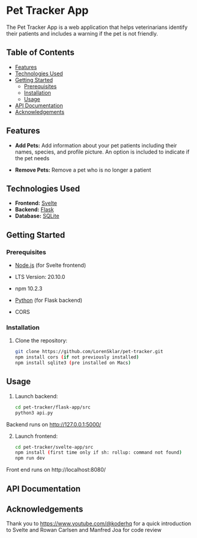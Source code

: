 # Pet Tracker App

The Pet Tracker App is a web application that helps veterinarians identify their patients and includes a warning if the pet is not friendly. 

## Table of Contents

- [Features](#features)
- [Technologies Used](#technologies-used)
- [Getting Started](#getting-started)
  - [Prerequisites](#prerequisites)
  - [Installation](#installation)
  - [Usage](#usage)
- [API Documentation](#api-documentation)
- [Acknowledgements](#acknowledgements)

## Features

- **Add Pets:** Add information about your pet patients including their names, species, and profile picture. An option is included to indicate if the pet needs 

- **Remove Pets:** Remove a pet who is no longer a patient

## Technologies Used

- **Frontend:** [Svelte](https://svelte.dev/)
- **Backend:** [Flask](https://flask.palletsprojects.com/)
- **Database:** [SQLite](https://www.sqlite.org/)

## Getting Started

### Prerequisites

- [Node.js](https://nodejs.org/) (for Svelte frontend)
- LTS Version: 20.10.0 
- npm 10.2.3

- [Python](https://www.python.org/) (for Flask backend)
- CORS

### Installation

1.	Clone the repository:
  	```bash
  	git clone https://github.com/LorenSklar/pet-tracker.git
	npm install cors (if not previously installed)
   	npm install sqlite3 (pre installed on Macs)

## Usage
1.	Launch backend:
  	```bash
  	cd pet-tracker/flask-app/src
   	python3 api.py

Backend runs on http://127.0.0.1:5000/

2.	Launch frontend:
  	```bash
  	cd pet-tracker/svelte-app/src
	npm install (first time only if sh: rollup: command not found)
   	npm run dev
	
Front end runs on http://localhost:8080/

 ## API Documentation

 ## Acknowledgements
 Thank you to https://www.youtube.com/@koderhq for a quick introduction to Svelte and Rowan Carlsen and Manfred Joa for code review

